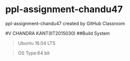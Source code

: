 # ppl-assignment-chandu47
ppl-assignment-chandu47 created by GitHub Classroom

#V CHANDRA KANT(IIT2015030)
##Build System
>Ubuntu 16.04 LTS 

>OS Type:64 bit


